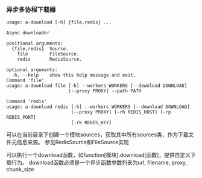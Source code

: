 ### 异步多协程下载器
```
usage: a-download [-h] {file,redis} ...

Async downloader

positional arguments:
  {file,redis}  Source.
    file        FileSource.
    redis       RedisSource.

optional arguments:
  -h, --help    show this help message and exit.
Command 'file'
usage: a-download file [-h] --workers WORKERS [--download DOWNLOAD]
                       [--proxy PROXY] --path PATH

Command 'redis'
usage: a-download redis [-h] --workers WORKERS [--download DOWNLOAD]
                        [--proxy PROXY] [-rh REDIS_HOST] [-rp REDIS_PORT]
                        [-rk REDIS_KEY]
```

可以在当前目录下创建一个模块sources，获取其中所有sources类，作为下载文件元信息来源。
参见RedisSource和FileSource实现

可以执行一个download函数，如function[模块].download[函数]，提供自定义下载行为。
download函数必须是一个异步函数参数列表为url, filename, proxy, chunk_size